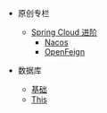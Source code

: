 * 原创专栏
    * [Spring Cloud 进阶](spring-cloud/README.md)
        * [Nacos](spring-cloud/Nacos.md)
        * [OpenFeign](spring-cloud/openFeign.md)

* 数据库
    * [基础](/javascript/base.md)
    * [This](/javascript/this.md)
